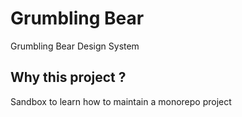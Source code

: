 # Grumbling Bear

Grumbling Bear Design System

## Why this project ?

Sandbox to learn how to maintain a monorepo project